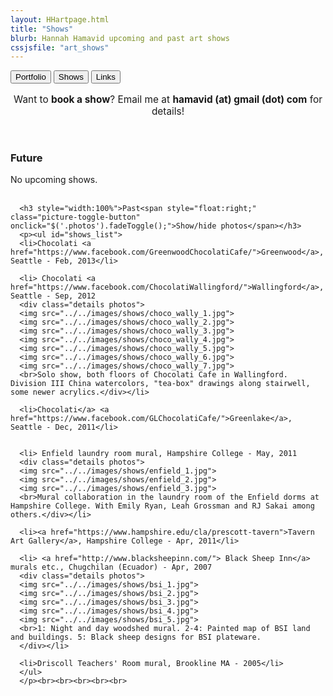 ```yaml
---
layout: HHartpage.html
title: "Shows"
blurb: Hannah Hamavid upcoming and past art shows
cssjsfile: "art_shows"
---
```

<a href="../portfolio"><button class="btn white">Portfolio</button></a>
      <a href="../shows"><button class="btn"></i>Shows</button></a>
      <a href="../links"><button class="btn white"></i>Links</button></a>
    </nav>
  </header>

<!-- Main content -->
<div class="container" id="shows">
    <!--<div id="bookshow">
      <h3 style="text-align:center;">Book a show</h3>
      <p style="text-align:center;">Want to decorate your caf&#xE9;, school, or basement with my art? Please <a href="../../about" style="text-decoration:underline;">contact me</a> for details.</p><br>
    </div>-->
    <p style="font-size:1.1em;text-align:center;">Want to <span style="font-weight:bold;">book a show</span>? Email me at <span class="text-teal" style="font-weight:bold;">hamavid (at) gmail (dot) com</span> for details!</p>

<div id="mainshows">
      <br>
      <h3>Future</h3>
      <p>No upcoming shows.<br><br>

      <h3 style="width:100%">Past<span style="float:right;" class="picture-toggle-button" onclick="$('.photos').fadeToggle();">Show/hide photos</span></h3>
      <p><ul id="shows_list">
      <li>Chocolati <a href="https://www.facebook.com/GreenwoodChocolatiCafe/">Greenwood</a>, Seattle - Feb, 2013</li>

      <li> Chocolati <a href="https://www.facebook.com/ChocolatiWallingford/">Wallingford</a>, Seattle - Sep, 2012
      <div class="details photos">
      <img src="../../images/shows/choco_wally_1.jpg">
      <img src="../../images/shows/choco_wally_2.jpg">
      <img src="../../images/shows/choco_wally_3.jpg">
      <img src="../../images/shows/choco_wally_4.jpg">
      <img src="../../images/shows/choco_wally_5.jpg">
      <img src="../../images/shows/choco_wally_6.jpg">
      <img src="../../images/shows/choco_wally_7.jpg">
      <br>Solo show, both floors of Chocolati Cafe in Wallingford. Division III China watercolors, "tea-box" drawings along stairwell, some newer acrylics.</div></li>

      <li>Chocolati</a> <a href="https://www.facebook.com/GLChocolatiCafe/">Greenlake</a>, Seattle - Dec, 2011</li>


      <li> Enfield laundry room mural, Hampshire College - May, 2011
      <div class="details photos">
      <img src="../../images/shows/enfield_1.jpg">
      <img src="../../images/shows/enfield_2.jpg">
      <img src="../../images/shows/enfield_3.jpg">
      <br>Mural collaboration in the laundry room of the Enfield dorms at Hampshire College. With Emily Ryan, Leah Grossman and RJ Sakai among others.</div></li>

      <li><a href="https://www.hampshire.edu/cla/prescott-tavern">Tavern Art Gallery</a>, Hampshire College - Apr, 2011</li> 

      <li> <a href="http://www.blacksheepinn.com/"> Black Sheep Inn</a> murals etc., Chugchilan (Ecuador) - Apr, 2007
      <div class="details photos">
      <img src="../../images/shows/bsi_1.jpg">
      <img src="../../images/shows/bsi_2.jpg">
      <img src="../../images/shows/bsi_3.jpg">
      <img src="../../images/shows/bsi_4.jpg">
      <img src="../../images/shows/bsi_5.jpg">
      <br>1: Night and day woodshed mural. 2-4: Painted map of BSI land and buildings. 5: Black sheep designs for BSI plateware.
      </div></li>

      <li>Driscoll Teachers' Room mural, Brookline MA - 2005</li>
      </ul>
      </p><br><br><br><br><br>
</div>
</div>
</div>
